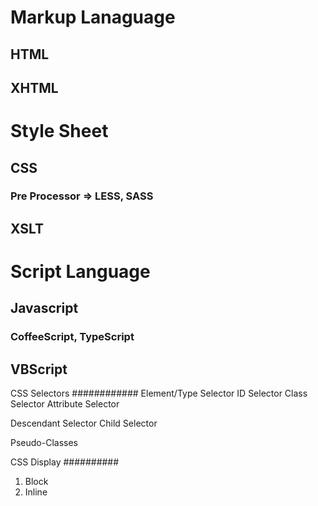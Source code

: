 # Markup Lanaguage
## HTML
## XHTML
# Style Sheet
## CSS
### Pre Processor => LESS, SASS
## XSLT
# Script Language
## Javascript
### CoffeeScript, TypeScript
## VBScript

CSS Selectors
############
Element/Type Selector
ID Selector
Class Selector
Attribute Selector

Descendant Selector
Child Selector

Pseudo-Classes

CSS Display
##########

1. Block
2. Inline






